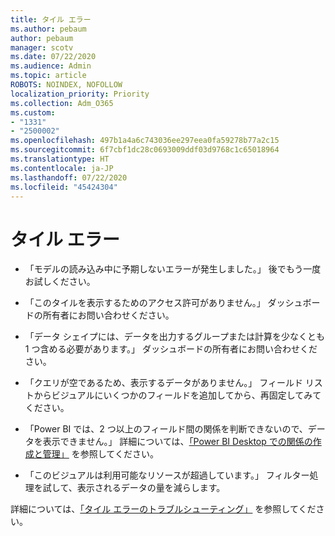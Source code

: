 ```yaml
---
title: タイル エラー
ms.author: pebaum
author: pebaum
manager: scotv
ms.date: 07/22/2020
ms.audience: Admin
ms.topic: article
ROBOTS: NOINDEX, NOFOLLOW
localization_priority: Priority
ms.collection: Adm_O365
ms.custom:
- "1331"
- "2500002"
ms.openlocfilehash: 497b1a4a6c743036ee297eea0fa59278b77a2c15
ms.sourcegitcommit: 6f7cbf1dc28c0693009ddf03d9768c1c65018964
ms.translationtype: HT
ms.contentlocale: ja-JP
ms.lasthandoff: 07/22/2020
ms.locfileid: "45424304"
---
```

# <a name="tile-errors"></a>タイル エラー

- 「モデルの読み込み中に予期しないエラーが発生しました。」 後でもう一度お試しください。

- 「このタイルを表示するためのアクセス許可がありません。」 ダッシュボードの所有者にお問い合わせください。

- 「データ シェイプには、データを出力するグループまたは計算を少なくとも 1 つ含める必要があります。」 ダッシュボードの所有者にお問い合わせください。

- 「クエリが空であるため、表示するデータがありません。」 フィールド リストからビジュアルにいくつかのフィールドを追加してから、再固定してみてください。

- 「Power BI では、2 つ以上のフィールド間の関係を判断できないので、データを表示できません。」 詳細については、[「Power BI Desktop での関係の作成と管理」](https://docs.microsoft.com/power-bi/desktop-create-and-manage-relationships) を参照してください。

- 「このビジュアルは利用可能なリソースが超過しています。」 フィルター処理を試して、表示されるデータの量を減らします。

詳細については、[「タイル エラーのトラブルシューティング」](https://docs.microsoft.com/power-bi/refresh-troubleshooting-tile-errors) を参照してください。